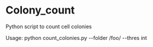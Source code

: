 # Colony_count
Python script to count cell colonies

Usage: python count_colonies.py --folder /foo/ --thres int

